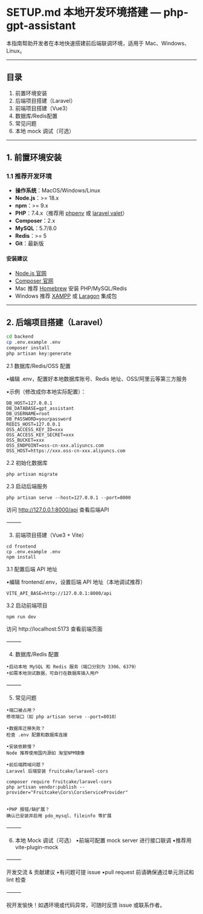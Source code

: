# SETUP.md 本地开发环境搭建 — php-gpt-assistant

本指南帮助开发者在本地快速搭建前后端联调环境，适用于 Mac、Windows、Linux。

---

## 目录

1. 前置环境安装
2. 后端项目搭建（Laravel）
3. 前端项目搭建（Vue3）
4. 数据库/Redis配置
5. 常见问题
6. 本地 mock 调试（可选）

---

## 1. 前置环境安装

### 1.1 推荐开发环境

- **操作系统**：MacOS/Windows/Linux
- **Node.js**：>= 18.x
- **npm**：>= 9.x
- **PHP**：7.4.x（推荐用 [phpenv](https://github.com/phpenv/phpenv) 或 [laravel valet](https://laravel.com/docs/7.x/valet)）
- **Composer**：2.x
- **MySQL**：5.7/8.0
- **Redis**：>= 5
- **Git**：最新版

#### 安装建议

- [Node.js 官网](https://nodejs.org/)
- [Composer 官网](https://getcomposer.org/)
- Mac 推荐 [Homebrew](https://brew.sh/) 安装 PHP/MySQL/Redis
- Windows 推荐 [XAMPP](https://www.apachefriends.org/zh_cn/index.html) 或 [Laragon](https://laragon.org/) 集成包

---

## 2. 后端项目搭建（Laravel）

```bash
cd backend
cp .env.example .env
composer install
php artisan key:generate
```
2.1 数据库/Redis/OSS 配置

•编辑 .env，配置好本地数据库账号、Redis 地址、OSS/阿里云等第三方服务

•示例（修改成你本地实际配置）：

```
DB_HOST=127.0.0.1
DB_DATABASE=gpt_assistant
DB_USERNAME=root
DB_PASSWORD=yourpassword
REDIS_HOST=127.0.0.1
OSS_ACCESS_KEY_ID=xxx
OSS_ACCESS_KEY_SECRET=xxx
OSS_BUCKET=xxx
OSS_ENDPOINT=oss-cn-xxx.aliyuncs.com
OSS_HOST=https://xxx.oss-cn-xxx.aliyuncs.com
```


2.2 初始化数据库
```
php artisan migrate
```
2.3 启动后端服务
```
php artisan serve --host=127.0.0.1 --port=8000
```
访问 http://127.0.0.1:8000/api 查看后端API

⸻

3. 前端项目搭建（Vue3 + Vite）
```
cd frontend
cp .env.example .env
npm install
```
3.1 配置后端 API 地址

•编辑 frontend/.env，设置后端 API 地址（本地调试推荐）
```
VITE_API_BASE=http://127.0.0.1:8000/api
```


3.2 启动前端项目
```
npm run dev
```
访问 http://localhost:5173 查看前端页面

⸻

4. 数据库/Redis 配置
```
•启动本地 MySQL 和 Redis 服务（端口分别为 3306、6379）
•如需本地测试数据，可自行在数据库插入用户
```
⸻

5. 常见问题
```
•端口被占用？
修改端口（如 php artisan serve --port=8010）

•数据库迁移失败？
检查 .env 配置和数据库连接

•安装依赖慢？
Node 推荐使用国内源如 淘宝NPM镜像

•前后端跨域问题？
Laravel 后端安装 fruitcake/laravel-cors

composer require fruitcake/laravel-cors
php artisan vendor:publish --provider="Fruitcake\Cors\CorsServiceProvider"


•PHP 报错/缺扩展？
确认已安装并启用 pdo_mysql、fileinfo 等扩展
```
⸻

6. 本地 Mock 调试（可选）
•前端可配置 mock server 进行接口联调
•推荐用 vite-plugin-mock

⸻

开发交流 & 贡献建议
•有问题可提 issue
•pull request 前请确保通过单元测试和 lint 检查

⸻

祝开发愉快！如遇环境或代码异常，可随时反馈 issue 或联系作者。
 
